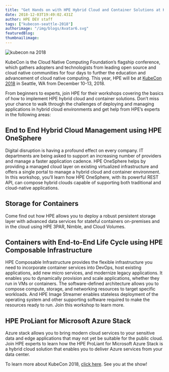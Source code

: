 ```yaml
---
title: "Get Hands on with HPE Hybrid Cloud and Container Solutions at KubeCon, December 11-13"
date: 2018-12-03T19:49:02.431Z
author: HPE DEV staff 
tags: ["kubecon-seattle-2018"]
authorimage: "/img/blogs/Avatar6.svg"
featuredBlog:
thumbnailimage:
---
```

![kubecon na 2018](https://hpe-developer-portal.s3.amazonaws.com/uploads/media/2018/12/kubecon-na-2018-1543866788069.jpg)

KubeCon is the Cloud Native Computing Foundation’s flagship conference, which gathers adopters and technologists from leading open source and cloud native communities for four days to further the education and advancement of cloud native computing. This year, HPE will be at [KubeCon 2018](https://events.linuxfoundation.org/events/kubecon-cloudnativecon-north-america-2018/co-located-events/) in Seattle, WA from December 10-13, 2018. 

From beginners to experts, join HPE for their workshops covering the basics of how to implement HPE hybrid cloud and container solutions. Don’t miss your chance to walk through the challenges of deploying and managing applications in hybrid cloud environments and get help from HPE’s experts in the following areas:

## End to End Hybrid Cloud Management using HPE OneSphere 

Digital disruption is having a profound effect on every company. IT departments are being asked to support an increasing number of providers and manage a faster application cadence. HPE OneSphere helps by providing a managed cloud layer on existing virtualized infrastructure and offers a single portal to manage a hybrid cloud and container environment. In this workshop, you’ll learn how HPE OneSphere, with its powerful REST API, can compose hybrid clouds capable of supporting both traditional and cloud-native applications.

## Storage for Containers

Come find out how HPE allows you to deploy a robust persistent storage layer with advanced data services for stateful containers on-premises and in the cloud using HPE 3PAR, Nimble, and Cloud Volumes.

## Containers with End-to-End Life Cycle using HPE Composable Infrastructure

HPE Composable Infrastructure provides the flexible infrastructure you need to incorporate container services into DevOps, host existing applications, add new micro services, and modernize legacy applications. It enables you to dynamically provision and scale applications, whether they run in VMs or containers. The software-defined architecture allows you to compose compute, storage, and networking resources to target specific workloads. And HPE Image Streamer enables stateless deployment of the operating system and other supporting software required to make the resources ready to run. Join this workshop to learn more.

## HPE ProLiant for Microsoft Azure Stack

Azure stack allows you to bring modern cloud services to your sensitive data and edge applications that may not yet be suitable for the public cloud. Join HPE experts to learn how the HPE ProLiant for Microsoft Azure Stack is a hybrid cloud solution that enables you to deliver Azure services from your data center. 

To learn more about KubeCon 2018, [click here](https://events.linuxfoundation.org/events/kubecon-cloudnativecon-north-america-2018/co-located-events/). See you at the show!